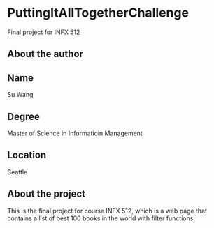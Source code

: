 # PuttingItAllTogetherChallenge
Final project for INFX 512

## About the author
## Name
Su Wang
## Degree
Master of Science in Informatioin Management
## Location
Seattle
## About the project
This is the final project for course INFX 512, which is a web page that contains a list of best 100 books
in the world with filter functions.